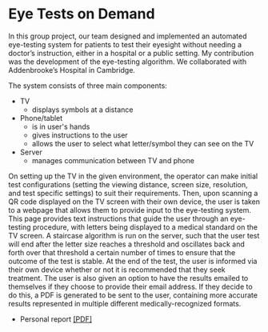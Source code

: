 # Eye Tests on Demand

In this group project, our team designed and implemented an automated eye-testing system for patients to test their eyesight without needing a doctor’s instruction, either in a hospital or a public setting. My contribution was the development of the eye-testing algorithm. We collaborated with Addenbrooke’s Hospital in Cambridge.

The system consists of three main components: 
* TV 
  * displays symbols at a distance
* Phone/tablet
  * is in user's hands
  * gives instructions to the user
  * allows the user to select what letter/symbol they can see on the TV
* Server
  * manages communication between TV and phone

On setting up the TV in the given environment, the operator can make initial test configurations (setting the viewing distance, screen size, resolution, and test specific settings) to suit their requirements. Then, upon scanning a QR code displayed on the TV screen with their own device, the user is taken to a webpage that allows them to provide input to the eye-testing system. This page provides text instructions that guide the user through an eye-testing procedure, with letters being displayed to a medical standard on the TV screen. A staircase algorithm is run on the server, such that the user test will end after the letter size reaches a threshold and oscillates back and forth over that threshold a certain number of times to ensure that the outcome of the test is stable. At the end of the test, the user is informed via their own device whether or not it is recommended that they seek treatment. The user is also given an option to have the results emailed to themselves if they choose to provide their email address. If they decide to do this, a PDF is generated to be sent to the user, containing more accurate results represented in multiple different medically-recognized formats.

- Personal report [[PDF]](https://github.com/jancio/Eye-Tests-on-Demand/blob/master/Personal_report_GroupProject_JanOndras_2016.pdf)
